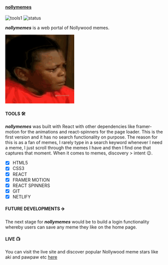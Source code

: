#### [nollymemes](nollymemes.netlify.app)
![tools1](https://img.shields.io/badge/tools-react-success) ![status](https://img.shields.io/badge/status-live-success)

***nollymemes*** is a web portal of Nollywood memes.

![aki](aki.gif)


#### TOOLS 🛠️
***nollymemes*** was built with React with other dependencies like framer-motion for the animations and react-spinners for the page loader. This is the first version and it has no search functionality on purpose. The reason for this is as a fan of memes, I rarely type in a search keyword whenever I need a meme, I just scroll through the memes I have and then I find one that captures that moment. When it comes to memes, discovery > intent 😉.

- [x] HTML5
- [x] CSS3
- [x] REACT
- [x] FRAMER MOTION
- [x] REACT SPINNERS
- [x] GIT
- [x] NETLIFY 

#### FUTURE DEVELOPMENTS ✈️
The next stage for ***nollymemes*** would be to build a login functionality whereby users can save any meme they like on the home page.

#### LIVE 📺
You can visit the live site and discover popular Nollywood meme stars like aki and pawpaw etc [here](nollymemes.netlify.app)
